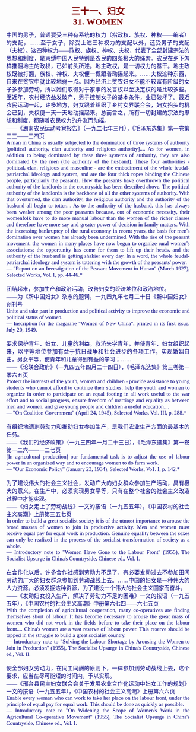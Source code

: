 <td>&#13;
			<p align="center" style="margin: 10px 5px"><b>&#13;
			<font size="5" color="#800000">三十一、妇女<br/>&#13;
			<font face="Times New Roman">31. WOMEN</font></font></b></p></td>&#13;
			

<td>&#13;
			<p align="justify" style="margin: 10px 5px">&#13;
			<font color="#000080" face="Times New Roman">&#13;
			<span style="font-size: 11pt">&#13;
			中国的男子，普通要受三种有系统的权力（指政权、族权、神权――编者）的支配，……至于女子，除受上述三种权力的支配以外，还受男子的支配（夫权）。这四种权力――政权、族权、神权、夫权，代表了全部封建宗法的思想和制度，是束缚中国人民特别是农民的四条极大的绳索。农民在乡下怎样推翻地主的政权，已如前头所述。地主政权，是一切权力的基干。地主政权既被打翻，族权、神权、夫权便一概跟着动摇起来。……夫权这种东西，自来在贫农中就比较地弱一点。因为经济上贫农妇女不能不较富有阶级的女子多参加劳动，所以她们取得对于家事的发言权以至决定权的是比较多些。至近年，农村经济益发破产，男子控制女子的基本条件，业已破坏了。最近农民运动一起，许多地方，妇女跟着组织了乡村女界联合会，妇女抬头的机会已到，夫权便一天一天地动摇起来。总而言之，所有一切封建的宗法的思想和制度，都随着农民权力的升涨而动摇。<br/>&#13;
			――《湖南农民运动考察报告》（一九二七年三月），《毛泽东选集》第一卷第三三――三四页<br/>&#13;
			A man in China is usually subjected to the domination of three &#13;
			systems of authority [political authority, clan authority and &#13;
			religious authority].... As for women, in addition to being &#13;
			dominated by these three systems of authority, they are also &#13;
			dominated by the men (the authority of the husband). These four &#13;
			authorities - political, clan, religious and masculine - are the &#13;
			embodiment of the whole feudal-patriarchal ideology and system, and &#13;
			are the four thick ropes binding the Chinese people, particularly &#13;
			the peasants. How the peasants have overthrown the political &#13;
			authority of the landlords in the countryside has been described &#13;
			above. The political authority of the landlords is the backbone of &#13;
			all the other systems of authority. With that overturned, the clan &#13;
			authority, the religious authority and the authority of the husband &#13;
			all begin to totter.... As to the authority of the husband, this has &#13;
			always been weaker among the poor peasants because, out of economic &#13;
			necessity, their womenfolk have to do more manual labour than the &#13;
			women of the richer classes and therefore have more say and greater &#13;
			power of decision in family matters. With the increasing bankruptcy &#13;
			of the rural economy in recent years, the basis for men's domination &#13;
			over women has already been undermined. With the rise of the peasant &#13;
			movement, the women in many places have now begun to organize rural &#13;
			women's associations; the opportunity has come for them to lift up &#13;
			their heads, and the authority of the husband is getting shakier &#13;
			every day. In a word, the whole feudal-patriarchal ideology and &#13;
			system is tottering with the growth of the peasants' power.<br/>&#13;
			― "Report on an Investigation of the Peasant Movement in Hunan" &#13;
			(March 1927), Selected Works, Vol. I, pp. 44-46.*<br/>&#13;
			<br/>&#13;
			团结起来，参加生产和政治活动，改善妇女的经济地位和政治地位。<br/>&#13;
			――为《新中国妇女》杂志的题词，一九四九年七月二十日《新中国妇女》创刊号<br/>&#13;
			Unite and take part in production and political activity to improve &#13;
			the economic and political status of women.<br/>&#13;
			― Inscription for the magazine "Women of New China", printed in its &#13;
			first issue, July 20, 1949.<br/>&#13;
			<br/>&#13;
			要求保护青年、妇女、儿童的利益，救济失学青年，并使青年、妇女组织起来，以平等地位参加有益于抗日战争和社会进步的各项工作，实现婚姻自由，男女平等，使青年和儿童得到有益的学习；……&#13;
			<br/>&#13;
			――《论联合政府》（一九四五年四月二十四日），《毛泽东选集》第三卷第一零六五页<br/>&#13;
			Protect the interests of the youth, women and children - provide &#13;
			assistance to young students who cannot afford to continue their &#13;
			studies, help the youth and women to organize in order to &#13;
			participate on an equal footing in all work useful to the war effort &#13;
			and to social progress, ensure freedom of marriage and equality as &#13;
			between men and women, and give young people and children a useful &#13;
			education....<br/>&#13;
			― "On Coalition Government" (April 24, 1945), Selected Works, Vol. &#13;
			III, p. 288.*<br/>&#13;
			<br/>&#13;
			有组织地调剂劳动力和推动妇女参加生产，是我们农业生产方面的最基本的任务。<br/>&#13;
			――《我们的经济政策》（一九三四年一月二十三日），《毛泽东选集》第一卷第一二六――一二七页<br/>&#13;
			[In agricultural production] our fundamental task is to adjust the &#13;
			use of labour power in an organized way and to encourage women to do &#13;
			farm work.<br/>&#13;
			― "Our Economic Policy" (January 23, 1934), Selected Works, Vo1. I, &#13;
			p. 142.*<br/>&#13;
			<br/>&#13;
			为了建设伟大的社会主义社会，发动广大的妇女群众参加生产活动，具有极大的意义。在生产中，必须实现男女平等，只有在整个社会的社会主义改造过程中才能实现。 &#13;
			<br/>&#13;
			――《妇女走上了劳动战线》一文的按语（一九五五年），《中国农村的社会主义高潮》上册第三五七页<br/>&#13;
			In order to build a great socialist society it is of the utmost &#13;
			importance to arouse the broad masses of women to join in productive &#13;
			activity. Men and women must receive equal pay for equal work in &#13;
			production. Genuine equality between the sexes can only be realized &#13;
			in the process of the socialist transformation of society as a &#13;
			whole.<br/>&#13;
			― Introductory note to "Women Have Gone to the Labour Front" (1955), &#13;
			The Socialist Upsurge in China's Countryside, Chinese ed., Vol. I.<br/>&#13;
			<br/>&#13;
			在合作化以后，许多合作社感到劳动力不足了，有必要发动过去不参加田间劳动的广大的妇女群众参加到劳动战线上去。……中国的妇女是一种伟大的人力资源。必须发掘这种资源，为了建设一个伟大的社会主义国家而奋斗。<br/>&#13;
			――《发动妇女投入生产，解决了劳动力不足的困难》一文的按语（一九五五年），《中国农村的社会主义高潮》中册第六七四――六七五页<br/>&#13;
			With the completion of agricultural cooperation, many co-operatives &#13;
			are finding themselves short of labour. It has become necessary to &#13;
			arouse the great mass of women who did not work in the fields before &#13;
			to take their place on the labour front.... China's women are a vast &#13;
			reserve of labour power. This reserve should be tapped in the &#13;
			struggle to build a great socialist country.<br/>&#13;
			― Introductory note to "Solving the Labour Shortage by Arousing the &#13;
			Women to Join in Production" (1955), The Socialist Upsurge in &#13;
			China's Countryside, Chinese ed., Vol. II.<br/>&#13;
			<br/>&#13;
			使全部妇女劳动力，在同工同酬的原则下，一律参加到劳动战线上去，这个要求，应当在尽可能短的时间内，予以实现。<br/>&#13;
			――《邢台县民主妇女联合会关于发展农业合作化运动中妇女工作的规划》一文的按语（一九五五年），《中国农村的社会主义高潮》上册第六六页<br/>&#13;
			Enable every woman who can work to take her place on the labour &#13;
			front, under the principle of equal pay for equal work. This should &#13;
			be done as quickly as possible.<br/>&#13;
			― Introductory note to "On Widening the Scope of Women's Work in the &#13;
			Agricultural Co-operative Movement" (1955), The Socialist Upsurge in &#13;
			China's Countryside, Chinese ed., Vol. I.</span></font></p></td>&#13;
		